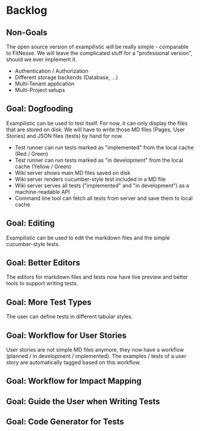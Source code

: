 # Backlog

## Non-Goals

The open source version of exampilistic will be really simple - comparable to FitNesse. We will leave the complicated stuff for a "professional version", should we ever implement it.

* Authentication / Authorization
* Different storage backends (Database, ...)
* Multi-Tenant application
* Multi-Project setups

## Goal: Dogfooding

Exampilistic can be used to test itself. For now, it can only display the files that are stored on disk. We will have to write those MD files (Pages, User Stories) and JSON files (tests) by hand for now.

* Test runner can run tests marked as "implemented" from the local cache (Red / Green)
* Test runner can run tests marked as "in development" from the local cache (Yellow / Green)
* Wiki server shows main MD files saved on disk
* Wiki server renders cucumber-style test included in a MD file
* Wiki server serves all tests ("implemented" and "in development") as a machine-readable API
* Command line tool can fetch all tests from server and save them to local cache

## Goal: Editing

Exampilistic can be used to edit the markdown files and the simple cucumber-style tests.

## Goal: Better Editors

The editors for markdown files and tests now have live preview and better tools to support writing tests.

## Goal: More Test Types

The user can define tests in different tabular styles.

## Goal: Workflow for User Stories

User stories are not simple MD files anymore, they now have a workflow (planned / in development / implemented). The examples / tests of a user story are automatically tagged based on this workflow.

## Goal: Workflow for Impact Mapping

## Goal: Guide the User when Writing Tests

## Goal: Code Generator for Tests
